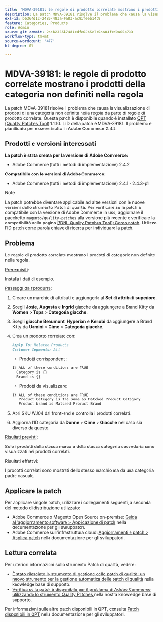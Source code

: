 ```yaml
---
title: 'MDVA-39181: le regole di prodotto correlate mostrano i prodotti della categoria non definiti nella regola'
description: La patch MDVA-39181 risolve il problema che causa la visualizzazione di prodotti di una categoria non definita nella regola da parte di regole di prodotto correlate. Questa patch è disponibile quando è installato [Quality Patches Tool (QPT)](/help/announcements/adobe-commerce-announcements/magento-quality-patches-released-new-tool-to-self-serve-quality-patches.md) 1.1.10. L'ID della patch è MDVA-39181. Il problema è pianificato per essere risolto in Adobe Commerce 2.4.5.
exl-id: b6364d1c-2480-483a-9a83-ac91feeb14b9
feature: Categories, Products
role: Admin
source-git-commit: 2aeb2355b74d1cdfc62b5e7c5aa04fcd0a654733
workflow-type: tm+mt
source-wordcount: '477'
ht-degree: 0%

---
```


# MDVA-39181: le regole di prodotto correlate mostrano i prodotti della categoria non definiti nella regola

La patch MDVA-39181 risolve il problema che causa la visualizzazione di prodotti di una categoria non definita nella regola da parte di regole di prodotto correlate. Questa patch è disponibile quando è installato [QPT (Quality Patches Tool)](/help/announcements/adobe-commerce-announcements/magento-quality-patches-released-new-tool-to-self-serve-quality-patches.md) 1.1.10. L&#39;ID della patch è MDVA-39181. Il problema è pianificato per essere risolto in Adobe Commerce 2.4.5.

## Prodotti e versioni interessati

**La patch è stata creata per la versione di Adobe Commerce:**

* Adobe Commerce (tutti i metodi di implementazione) 2.4.2

**Compatibile con le versioni di Adobe Commerce:**

* Adobe Commerce (tutti i metodi di implementazione) 2.4.1 - 2.4.3-p1

>[!NOTE]
>
>La patch potrebbe diventare applicabile ad altre versioni con le nuove versioni dello strumento Patch di qualità. Per verificare se la patch è compatibile con la versione di Adobe Commerce in uso, aggiornare il pacchetto `magento/quality-patches` alla versione più recente e verificare la compatibilità nella pagina [[!DNL Quality Patches Tool]: Cerca patch](https://experienceleague.adobe.com/tools/commerce-quality-patches/index.html?lang=it). Utilizza l’ID patch come parola chiave di ricerca per individuare la patch.

## Problema

Le regole di prodotto correlate mostrano i prodotti di categorie non definite nella regola.

<u>Prerequisiti</u>:

Installa i dati di esempio.

<u>Passaggi da riprodurre</u>:

1. Creare un marchio di attributi e aggiungerlo al **Set di attributi superiore**.
1. Scegli **Josie**, **Augusta** e **Ingrid** giacche da aggiungere a Brand Kitty da **Women** > **Tops** > **Categoria giacche**.
1. Scegli **giacche Beaumont**, **Hyperion** e **Kenobi** da aggiungere a Brand Kitty da **Uomini** > **Cime** > **Categoria giacche**.
1. Crea un prodotto correlato con:

   ```markdown
   Apply To: Related Products
   Customer Segments: All
   ```

   * Prodotti corrispondenti:

   ```markdown
   If ALL of these conditions are TRUE
     Category is {}
     Brand is {}
   ```

   * Prodotti da visualizzare:

   ```markdown
   If ALL of these conditions are TRUE
      Product Category is the same as Matched Product Category
      Product brand is Matched Product Brand
   ```

1. Apri SKU WJ04 dal front-end e controlla i prodotti correlati.
1. Aggiorna l&#39;ID categoria da **Donne** > **Cime** > **Giacche** nel caso sia diverso da questo.

<u>Risultati previsti</u>:

Solo i prodotti della stessa marca e della stessa categoria secondaria sono visualizzati nei prodotti correlati.

<u>Risultati effettivi</u>:

I prodotti correlati sono mostrati dello stesso marchio ma da una categoria padre casuale.

## Applicare la patch

Per applicare singole patch, utilizzare i collegamenti seguenti, a seconda del metodo di distribuzione utilizzato:

* Adobe Commerce o Magento Open Source on-premise: [Guida all&#39;aggiornamento software > Applicazione di patch](https://experienceleague.adobe.com/it/docs/commerce-operations/tools/quality-patches-tool/usage) nella documentazione per gli sviluppatori.
* Adobe Commerce sull&#39;infrastruttura cloud: [Aggiornamenti e patch > Applica patch](https://experienceleague.adobe.com/it/docs/commerce-cloud-service/user-guide/develop/upgrade/apply-patches) nella documentazione per gli sviluppatori.

## Lettura correlata

Per ulteriori informazioni sullo strumento Patch di qualità, vedere:

* [È stato rilasciato lo strumento di gestione delle patch di qualità: un nuovo strumento per la gestione automatica delle patch di qualità](/help/announcements/adobe-commerce-announcements/magento-quality-patches-released-new-tool-to-self-serve-quality-patches.md) nella knowledge base di supporto.
* [Verifica se la patch è disponibile per il problema di Adobe Commerce utilizzando lo strumento Quality Patches ](/help/support-tools/patches-available-in-qpt-tool/check-patch-for-magento-issue-with-magento-quality-patches.md) nella nostra knowledge base di supporto.

Per informazioni sulle altre patch disponibili in QPT, consulta [Patch disponibili in QPT](https://experienceleague.adobe.com/tools/commerce-quality-patches/index.html?lang=it) nella documentazione per gli sviluppatori.
